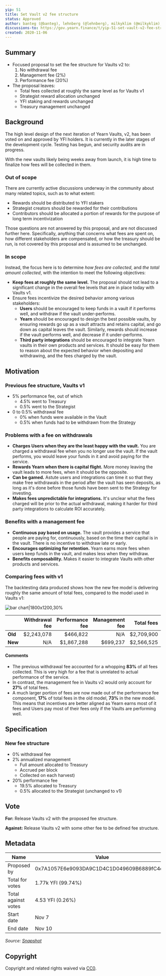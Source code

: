 ```yaml
---
yip: 51
title: Set Vault v2 fee structure
status: Approved
author: banteg (@banteg), lehnberg (@lehnberg), milkyklim (@milkyklim), tracheopteryx (@tracheopteryx)
discussions-to: https://gov.yearn.finance/t/yip-51-set-vault-v2-fee-structure/7752
created: 2020-11-06
---
```


## Summary

- Focused proposal to set the fee structure for Vaults v2 to:
  1. No withdrawal fee
  2. Management fee (2%)
  3. Performance fee (20%)
- The proposal leaves:
  - Total fees collected at roughly the same level as for Vaults v1
  - Strategist reward allocation unchanged
  - YFI staking and rewards unchanged
  - Treasury management unchanged

## Background

The high level design of the next iteration of Yearn Vaults, v2, has been voted on and approved by YFI holders. It is currently in the later stages of the development cycle. Testing has begun, and security audits are in progress.

With the new vaults likely being weeks away from launch, it is high time to finalize how fees will be collected in them.

### Out of scope

There are currently active discussions underway in the community about many related topics, such as to what extent:

- Rewards should be distributed to YFI stakers 
- Strategist creators should be rewarded for their contributions
- Contributors should be allocated a portion of rewards for the purpose of long term incentivization 

Those questions are not answered by this proposal, and are not discussed further here. Specifically, anything that concerns what fees are spent on, how different stakeholders are compensated, or how the treasury should be run, is not covered by this proposal and is assumed to be unchanged.

### In scope

Instead, the focus here is to determine _how fees are collected_, and _the total amount collected_, with the intention to meet the following objectives:

- **Keep fees at roughly the same level.** The proposal should not lead to a significant change in the overall fee levels that are in place today with Vaults v1.
- Ensure fees incentivize the desired behavior among various stakeholders:
  - **Users** should be encouraged to keep funds in a vault if it performs well, and withdraw if the vault under-performs.
  - **Yearn** should be encouraged to design the best possible vaults, by ensuring rewards go up as a vault attracts and retains capital, and go down as capital leaves the vault. Similarly, rewards should increase if the vault performs well, and decrease if it under-performs.
  - **Third party integrations** should be encouraged to integrate Yearn vaults in their own products and services. It should be easy for them to reason about the expected behavior when depositing and withdrawing, and the fees charged by the vault.

## Motivation

### Previous fee structure, Vaults v1

- 5% performance fee, out of which
  - 4.5% went to Treasury
  - 0.5% went to the Strategist
- 0 to 0.5% withdrawal fee
  - 0% when funds were available in the Vault
  - 0.5% when funds had to be withdrawn from the Strategy

### Problems with a fee on withdrawals

- **Charges Users when they are the least happy with the vault.** You are charged a withdrawal fee when you no longer use the vault. If the vault performs, you would leave your funds in it and avoid paying for the service.
- **Rewards Yearn when there is capital flight.** More money leaving the vault leads to more fees, when it should be the opposite.
- **Can be gamed.** Astute users and integrations can time it so that they make free withdrawals in the period after the vault has seen deposits, as long as it's done before those funds have been sent to the Strategy for investing.
- **Makes fees unpredictable for integrations.** It's unclear what the fees charged will be prior to the actual withdrawal, making it harder for third party integrations to calculate ROI accurately.

### Benefits with a management fee

- **Continuous pay based on usage.** The vault provides a service that people are paying for, continuously, based on the time their capital is in the vault. There is no incentive to withdraw late or early.
- **Encourages optimizing for retention.** Yearn earns more fees when users keep funds in the vault, and makes less when they withdraw.
- **Benefits composability.** Makes it easier to integrate Vaults with other products and services.

### Comparing fees with v1

The backtesting data produced shows how the new fee model is delivering roughly the same amount of total fees, compared to the model used in Vaults v1:

![bar chart|1800x1200,30%](assets/yip-51/figure1.png)

|         | Withdrawal fee | Performance fee | Management fee |  Total fees |    % |
| ------- | -------------: | --------------: | -------------: | ----------: | ---: |
| **Old** |    \$2,243,078 |       \$466,822 |            N/A | \$2,709,900 | 100% |
| **New** |            N/A |     \$1,867,288 |      \$699,237 | \$2,566,525 |  95% |

#### Comments

- The previous withdrawal fee accounted for a whopping **83%** of all fees collected. This is very high for a fee that is unrelated to actual performance of the service.
- In contrast, the management fee in Vaults v2 would only account for **27%** of total fees.
- A much larger portion of fees are now made out of the performance fee component, **17%** of total fees in the old model, **73%** in the new model. This means that incentives are better aligned as Yearn earns most of it fees and Users pay most of their fees only if the Vaults are performing well.

## Specification

### New fee structure

- 0% withdrawal fee
- 2% annualized management
  - Full amount allocated to Treasury
  - Accrued per block
  - Collected on each harvest)
- 20% performance fee
  - 19.5% allocated to Treasury
  - 0.5% allocated to the Strategist (unchanged to v1)

## Vote

**For:** Release Vaults v2 with the proposed fee structure.

**Against:** Release Vaults v2 with some other fee to be defined fee structure.

## Metadata

| Name                | Value                                      |
| ------------------- | ------------------------------------------ |
| Proposed by         | 0x7A1057E6e9093DA9C1D4C1D049609B6889fC4c67 |
| Total for votes     | 1.77k YFI (99.74%)                         |
| Total against votes | 4.53 YFI (0.26%)                           |
| Start date          | Nov 7                                      |
| End date            | Nov 10                                     |

_Source: [Snapshot](https://snapshot.page/#/yearn/proposal/QmSaYHR97LDMDvg9xeTfdNZw6aqL9njxBKM6JVFtCYxKvB)_

## Copyright

Copyright and related rights waived via [CC0](https://creativecommons.org/publicdomain/zero/1.0/).
